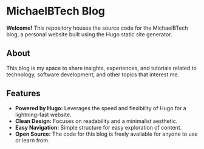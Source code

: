 # **MichaelBTech Blog**

**Welcome!** This repository houses the source code for the MichaelBTech blog, a personal website built using the Hugo static site generator. 

## **About**

This blog is my space to share insights, experiences, and tutorials related to technology, software development, and other topics that interest me.

## **Features**

* **Powered by Hugo:**  Leverages the speed and flexibility of Hugo for a lightning-fast website.
* **Clean Design:**  Focuses on readability and a minimalist aesthetic.
* **Easy Navigation:** Simple structure for easy exploration of content.
* **Open Source:**  The code for this blog is freely available for anyone to use or learn from.
